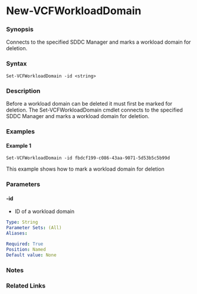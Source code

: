 # New-VCFWorkloadDomain

### Synopsis
Connects to the specified SDDC Manager and marks a workload domain for deletion.

### Syntax
```
Set-VCFWorkloadDomain -id <string>
```

### Description
Before a workload domain can be deleted it must first be marked for deletion.
The Set-VCFWorkloadDomain cmdlet connects to the specified SDDC Manager and marks a workload domain for deletion.

### Examples
#### Example 1
```
Set-VCFWorkloadDomain -id fbdcf199-c086-43aa-9071-5d53b5c5b99d
```
This example shows how to mark a workload domain for deletion

### Parameters

#### -id
- ID of a workload domain

```yaml
Type: String
Parameter Sets: (All)
Aliases:

Required: True
Position: Named
Default value: None
```

### Notes

### Related Links
